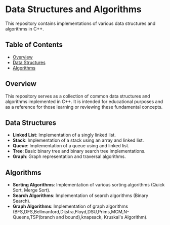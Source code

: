 # Data Structures and Algorithms

This repository contains implementations of various data structures and algorithms in C++.

## Table of Contents

- [Overview](#overview)
- [Data Structures](#data-structures)
- [Algorithms](#algorithms)

## Overview

This repository serves as a collection of common data structures and algorithms implemented in C++. It is intended for educational purposes and as a reference for those learning or reviewing these fundamental concepts.

## Data Structures

- **Linked List**: Implementation of a singly linked list.
- **Stack**: Implementation of a stack using an array and linked list.
- **Queue**: Implementation of a queue using and linked list.
- **Tree**: Basic binary tree and binary search tree implementations.
- **Graph**: Graph representation and traversal algorithms.

## Algorithms

- **Sorting Algorithms**: Implementation of various sorting algorithms (Quick Sort, Merge Sort).
- **Search Algorithms**: Implementation of search algorithms (Binary Search).
- **Graph Algorithms**: Implementation of graph algorithms (BFS,DFS,Bellmanford,Dijstra,Floyd,DSU,Prims,MCM,N-Queens,TSP(branch and bound),knapsack, Kruskal's Algorithm).

